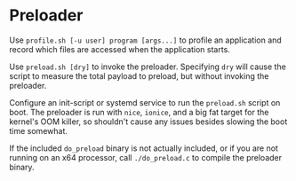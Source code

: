 # Preloader

Use `profile.sh [-u user] program [args...]` to profile an application and
record which files are accessed when the application starts.

Use `preload.sh [dry]` to invoke the preloader.  Specifying `dry` will cause the
script to measure the total payload to preload, but without invoking the
preloader.

Configure an init-script or systemd service to run the `preload.sh` script on
boot.  The preloader is run with `nice`, `ionice`, and a big fat target for the
kernel's OOM killer, so shouldn't cause any issues besides slowing the boot time
somewhat.

If the included `do_preload` binary is not actually included, or if you are not
running on an x64 processor, call `./do_preload.c` to compile the preloader
binary.
